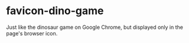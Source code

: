# favicon-dino-game
Just like the dinosaur game on Google Chrome, but displayed only in the page's browser icon.
